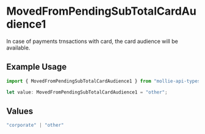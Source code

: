 # MovedFromPendingSubTotalCardAudience1

In case of payments trnsactions with card, the card audience will be available.

## Example Usage

```typescript
import { MovedFromPendingSubTotalCardAudience1 } from "mollie-api-typescript/models/operations";

let value: MovedFromPendingSubTotalCardAudience1 = "other";
```

## Values

```typescript
"corporate" | "other"
```